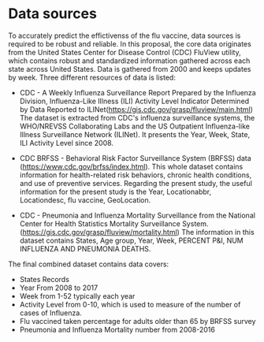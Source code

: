# Data sources
To accurately predict the effictivenss of the flu vaccine, data sources is required to be robust and reliable. In this proposal, the core data originates from the United States Center for Disease Control (CDC) FluView utility, which contains robust and standardized information gathered across each state across United States. Data is gathered from 2000 and keeps updates by week. 
Three different resources of data  is listed:

* CDC - A Weekly Influenza Surveillance Report Prepared by the Influenza Division, Influenza-Like Illness (ILI) Activity Level Indicator Determined by Data Reported to ILINet(https://gis.cdc.gov/grasp/fluview/main.html)
  The dataset is extracted from CDC's influenza surveillance systems, the WHO/NREVSS Collaborating Labs and the US Outpatient Influenza-like Illness Surveillance Network (ILINet). It presents the Year, Week, State, ILI Activity Level since 2008.

* CDC BRFSS - Behavioral Risk Factor Surveillance System (BRFSS) data (https://www.cdc.gov/brfss/index.html).
This whole dataset contains information for health-related risk behaviors, chronic health conditions, and use of preventive services. 
Regarding the present study, the useful information for the present study is the Year,	Locationabbr,	Locationdesc,	flu vaccine, GeoLocation.

* CDC - Pneumonia and Influenza Mortality Surveillance from the National Center for Health Statistics Mortality Surveillance System. (https://gis.cdc.gov/grasp/fluview/mortality.html)
The information in this dataset contains States,	Age group,	Year,	Week,	PERCENT P&I,	NUM INFLUENZA AND PNEUMONIA DEATHS.

The final combined dataset contains data covers:
* States Records 
* Year From 2008 to 2017
* Week from 1-52 typically each year
* Activity Level from 0-10, which is used to measure of the number of cases of Influenza.
* Flu vaccined taken percentage for adults older than 65 by BRFSS survey
* Pneumonia and Influenza Mortality number from 2008-2016



